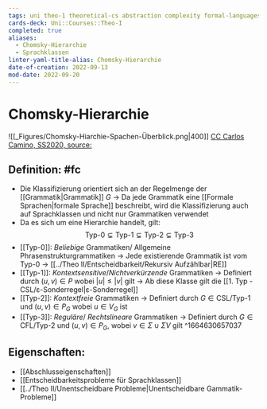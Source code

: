 ```yaml
---
tags: uni theo-1 theoretical-cs abstraction complexity formal-languages chomsky
cards-deck: Uni::Courses::Theo-I
completed: true
aliases:
  - Chomsky-Hierarchie
  - Sprachklassen
linter-yaml-title-alias: Chomsky-Hierarchie
date-of-creation: 2022-09-13
mod-date: 2022-09-20
---
```


# Chomsky-Hierarchie
![[_Figures/Chomsky-Hiarchie-Spachen-Überblick.png|400]]
[CC Carlos Camino, SS2020, source:](https://fmi.uni-stuttgart.de/files/ti/teaching/s20/ti2/erg/z06.pdf)

## Definition: #fc
- Die Klassifizierung orientiert sich an der Regelmenge der [[Grammatik|Grammatik]] $G$
  → Da jede Grammatik eine [[Formale Sprachen|formale Sprache]] beschreibt, wird die Klassifizierung auch auf Sprachklassen und nicht nur Grammatiken verwendet 
- Da es sich um eine Hierarchie handelt, gilt:$$\text{Typ-0}\subsetneq\text{Typ-1}\subsetneq\text{Typ-2}\subsetneq\text{Typ-3}$$
- [[Typ-0]]: *Beliebige* Grammatiken/ Allgemeine Phrasenstrukturgrammatiken
	→ Jede existierende Grammatik ist vom Typ-0
	→ [[../Theo II/Entscheidbarkeit/Rekursiv Aufzählbar|RE]]
- [[Typ-1]]: *Kontextsensitive*/*Nichtverkürzende* Grammatiken
	→ Definiert durch $(u,v)\in P$ wobei $|u|\leq|v|$ gilt
	→ Ab diese Klasse gilt die [[1. Typ - CSL/ε-Sonderregel|ε-Sonderregel]]
- [[Typ-2]]: *Kontextfreie* Grammatiken
	→ Definiert durch $G\in\text{CSL/Typ-1}$ und $(u,v)\in P_G$ wobei $u\in V_G$ ist
- [[Typ-3]]: *Reguläre*/ *Rechtslineare* Grammatiken
	→ Definiert durch $G\in\text{CFL/Typ-2}$ und $(u,v)\in P_G,$ wobei $v\in\Sigma\cup\Sigma V$ gilt
^1664630657037

## Eigenschaften:
- [[Abschlusseigenschaften]]
- [[Entscheidbarkeitsprobleme für Sprachklassen]]
- [[../Theo II/Unentscheidbare Probleme|Unentscheidbare Gammatik-Probleme]]
